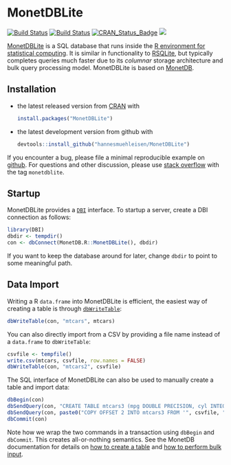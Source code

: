 # MonetDBLite

[![Build Status](https://travis-ci.org/hannesmuehleisen/MonetDBLite.svg?branch=master)](https://travis-ci.org/hannesmuehleisen/MonetDBLite)
[![Build Status](https://ci.appveyor.com/api/projects/status/github/hannesmuehleisen/MonetDBLite?branch=master&svg=true)](https://ci.appveyor.com/project/hannesmuehleisen/MonetDBLite)
[![CRAN_Status_Badge](http://www.r-pkg.org/badges/version/MonetDBLite)](http://cran.r-project.org/package=MonetDBLite) 
[![](http://cranlogs.r-pkg.org/badges/MonetDBLite)](http://monetdb.cwi.nl/testweb/web/eanthony/wilbur.png)

[MonetDBLite](https://www.monetdb.org/blog/monetdblite-r) is a SQL database that runs inside the [R environment for statistical computing](https://www.r-project.org/). It is similar in functionality to [RSQLite](http://cran.r-project.org/package=RSQLite), but typically completes queries much faster due to its *columnar* storage architecture and bulk query processing model. MonetDBLite is based on [MonetDB](https://www.monetdb.org/Home).

## Installation

* the latest released version from [CRAN](http://cran.r-project.org/package=MonetDBLite) with

    ```R
    install.packages("MonetDBLite")
    ````

* the latest development version from github with

    ```R
    devtools::install_github("hannesmuehleisen/MonetDBLite")
    ```

If you encounter a bug, please file a minimal reproducible example on [github](https://github.com/hannesmuehleisen/MonetDBLite/issues). For questions and other discussion, please use [stack overflow](http://stackoverflow.com/questions/tagged/monetdblite) with the tag `monetdblite`.


## Startup

MonetDBLite provides a [`DBI`](http://cran.r-project.org/package=DBI) interface. To startup a server, create a DBI connection as follows:

```R
library(DBI)
dbdir <- tempdir()
con <- dbConnect(MonetDB.R::MonetDBLite(), dbdir)
```

If you want to keep the database around for later, change `dbdir` to point to some meaningful path.

## Data Import

Writing a R `data.frame` into MonetDBLite is efficient, the easiest way of creating a table is through [`dbWriteTable`](http://www.inside-r.org/packages/cran/DBI/docs/dbWriteTable):
```R
dbWriteTable(con, "mtcars", mtcars)
```

You can also directly import from a CSV by providing a file name instead of a `data.frame` to `dbWriteTable`:
```R
csvfile <- tempfile()
write.csv(mtcars, csvfile, row.names = FALSE)
dbWriteTable(con, "mtcars2", csvfile)
```

The SQL interface of MonetDBLite can also be used to manually create a table and import data:
```R
dbBegin(con)
dbSendQuery(con, "CREATE TABLE mtcars3 (mpg DOUBLE PRECISION, cyl INTEGER, disp DOUBLE PRECISION, hp INTEGER, drat DOUBLE PRECISION, wt DOUBLE PRECISION, qsec DOUBLE PRECISION, vs INTEGER, am INTEGER, gear INTEGER, carb INTEGER)")
dbSendQuery(con, paste0("COPY OFFSET 2 INTO mtcars3 FROM '", csvfile, "' USING DELIMITERS ',','\n','\"' NULL as ''"))
dbCommit(con)
```

Note how we wrap the two commands in a transaction using `dbBegin` and `dbCommit`. This creates all-or-nothing semantics. See the MonetDB documentation for details on [how to create a table](https://www.monetdb.org/Documentation/Manuals/SQLreference/Tables) and [how to perform bulk input](https://www.monetdb.org/Documentation/Manuals/SQLreference/CopyInto).
